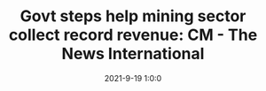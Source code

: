 ---
"title": "Govt steps help mining sector collect record revenue: CM - The News International"
"date": "2021-9-19 1:0:0"
"feed_name": "GOOGLENEWSMINING"
"feed_website": "https://news.google.com/search?q=mining%2Bincident&hl=en-US&gl=US&ceid=US:en"
"feed_rss": "https://news.google.com/rss/search?q=mining%2Bincident&hl=en-US&gl=US&ceid=US:en"
"link": "https://www.thenews.com.pk/print/893587-govt-steps-help-mining-sector-collect-record-revenue-cm"
"file": "_posts/2021-1-1-927c42fe2c91fa40da386ce65e9fac6bc8669bbc.md"
"accident": "0"
"drilling": "0"
"dead": "0"
"injured": "0"
---